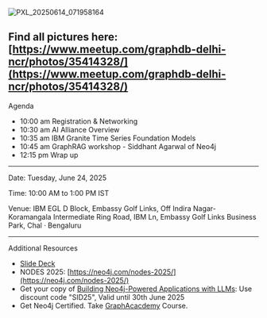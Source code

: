 
![PXL_20250614_071958164](https://github.com/user-attachments/assets/f6e38bf8-d3b1-4023-9b76-1eec5a4f4afc)


Find all pictures here: [https://www.meetup.com/graphdb-delhi-ncr/photos/35414328/](https://www.meetup.com/graphdb-delhi-ncr/photos/35414328/)
---
Agenda

- 10:00 am Registration & Networking
- 10:30 am AI Alliance Overview
- 10:35 am IBM Granite Time Series Foundation Models
- 10:45 am GraphRAG workshop - Siddhant Agarwal of Neo4j
- 12:15 pm Wrap up

---

Date: Tuesday, June 24, 2025

Time: 10:00 AM to 1:00 PM IST

Venue: IBM EGL D Block, Embassy Golf Links, Off Indira Nagar-Koramangala Intermediate Ring Road, IBM Ln, Embassy Golf Links Business Park, Chal · Bengaluru

---

Additional Resources

- [Slide Deck](https://github.com/sidagarwal04/neo4j-apac-meetups/blob/main/graphdb-delhi-ncr/2025/14-June-2025/Movies%20Recommendation%20Chatbot%20using%20Vertex%20AI%20(GraphDB%20Delhi_NCR)%20-%2014%20June%2C%202025.pdf)
- NODES 2025: [https://neo4j.com/nodes-2025/](https://neo4j.com/nodes-2025/)
- Get your copy of [Building Neo4j-Powered Applications with LLMs](https://www.packtpub.com/en-us/product/building-neo4j-powered-applications-with-llms-9781836206231): Use discount code "SID25", Valid until 30th June 2025
- Get Neo4j Certified. Take [GraphAcacdemy](graphacademy.neo4j.com) Course.
